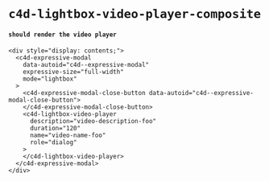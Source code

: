 # `c4d-lightbox-video-player-composite`

#### `should render the video player`

```
<div style="display: contents;">
  <c4d-expressive-modal
    data-autoid="c4d--expressive-modal"
    expressive-size="full-width"
    mode="lightbox"
  >
    <c4d-expressive-modal-close-button data-autoid="c4d--expressive-modal-close-button">
    </c4d-expressive-modal-close-button>
    <c4d-lightbox-video-player
      description="video-description-foo"
      duration="120"
      name="video-name-foo"
      role="dialog"
    >
    </c4d-lightbox-video-player>
  </c4d-expressive-modal>
</div>

```

